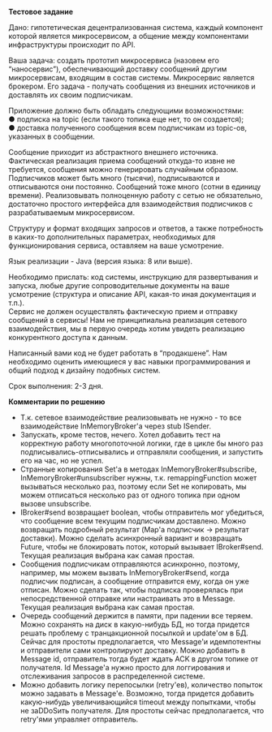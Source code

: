 **Тестовое задание** 

Дано: гипотетическая децентрализованная система, каждый компонент которой
является микросервисом, а общение между компонентами инфраструктуры происходит
по API.  

Ваша задача: создать прототип микросервиса (назовем его “наносервис”),
обеспечивающий доставку сообщений другим микросервисам, входящим в состав
системы. Микросервис является брокером. Его задача - получать сообщения из внешних
источников и доставлять их своим подписчикам.  

Приложение должно быть обладать следующими возможностями:  
● подписка на topic (если такого топика еще нет, то он создается);  
● доставка полученного сообщения всем подписчикам из topic-ов, указанных в
сообщении.  

Сообщение приходит из абстрактного внешнего источника. Фактическая
реализация приема сообщений откуда-то извне не требуется, сообщения можно
генерировать случайным образом. Подписчиков может быть много (тысячи),
подписываются и отписываются они постоянно. Сообщений тоже много (сотни в единицу
времени). Реализовывать полноценную работу с сетью не обязательно, достаточно
простого интерфейса для взаимодействия подписчиков с разрабатываемым
микросервисом.  

Структуру и формат входящих запросов и ответов, а также потребность в каких-то
дополнительных параметрах, необходимых для функционирования сервиса, оставляем
на ваше усмотрение.  

Язык реализации - Java (версия языка: 8 или выше).  

Необходимо прислать: код системы, инструкцию для развертывания и запуска,
любые другие сопроводительные документы на ваше усмотрение (структура и описание
API, какая-то иная документация и т.п.).  
Сервис не должен осуществлять фактическую прием и отправку сообщений в
сервисы! Нам не принципиальна реализация сетевого взаимодействия, мы в первую
очередь хотим увидеть реализацию конкурентного доступа к данным.  

Написанный вами код не будет работать в “продакшене”. Нам необходимо оценить
имеющиеся у вас навыки программирования и общий подход к дизайну подобных систем.  

Срок выполнения: 2-3 дня.

**Комментарии по решению**
  
* Т.к. сетевое взаимодействие реализовывать не нужно - то все взаимодействие
InMemoryBroker'a через stub ISender.  
* Запускать, кроме тестов, нечего. Хотел добавить тест на корректную работу многопоточной логики, где 
в цикле бы много раз подписывались-отписывались и отправляли сообщения, и запустить его на час, но не успел. 
* Странные копирования Set'a в методах InMemoryBroker#subscribe, 
InMemoryBroker#unsubscriber нужны, т.к. remappingFunction может вызываться несколько раз, 
поэтому если Set не копировать, мы можем отписаться несколько раз от одного топика при 
одном вызове unsubscribe.  
* IBroker#send возвращает boolean, чтобы отправитель мог убедиться, что сообщение 
всем текущим подписчикам доставлено. Можно возвращать подробный результат 
(Map'a подписчик -> результат доставки). Можно сделать асинхронный вариант и возвращать Future, чтобы
не блокировать поток, который вызывает IBroker#send. Текущая реализация выбрана как самая простая. 
* Сообщения подписчикам отправляются асинхронно, поэтому, например, мы можем вызвать InMemoryBroker#send, когда 
подписчик подписан, а сообщение отправится ему, когда он уже отписан. Можно сделать так, чтобы подписка
проверялась при непосредственной отправке или настраивать это в Message. Текущая реализация выбрана как 
самая простая. 
* Очередь сообщений держится в памяти, при падении все теряем. Можно сохранять на диск в какую-нибудь БД, 
но тогда придется решать проблему с транцакционной посылкой и update'ом в БД. Сейчас для простоты предполагается, 
что Message'и идемпотентны и отправители сами контролируют доставку. Можно добавить в Message id, отправитель
тогда будет ждать ACK в другом топике от получателя. Id Message'a нужно просто для логгирования и отслеживания
запросов в распределенной системе. 
* Можно добавить логику перепосылки (retry'ев), количество попыток можно задавать в Message'e. Возможно, 
тогда придется добавить какую-нибудь увеличивающийся timeout между попытками, чтобы не заDDoSить получателя. Для 
простоты сейчас предполагается, что retry'ями управляет отправитель. 

